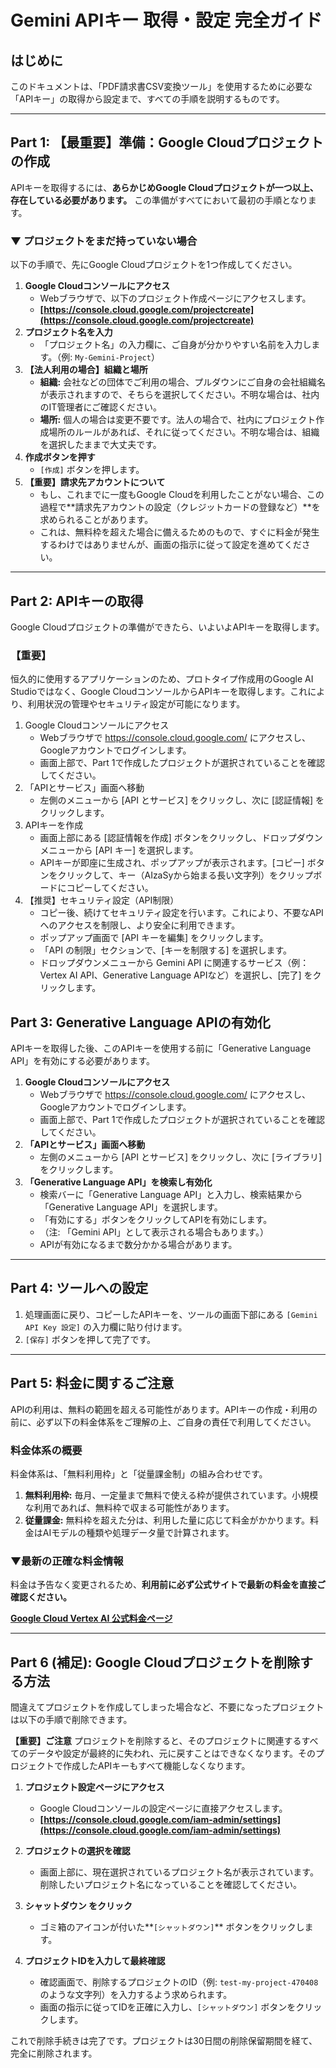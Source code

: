 # Gemini APIキー 取得・設定 完全ガイド

## はじめに

このドキュメントは、「PDF請求書CSV変換ツール」を使用するために必要な「APIキー」の取得から設定まで、すべての手順を説明するものです。

---

## Part 1: 【最重要】準備：Google Cloudプロジェクトの作成

APIキーを取得するには、**あらかじめGoogle Cloudプロジェクトが一つ以上、存在している必要があります。** この準備がすべてにおいて最初の手順となります。

### ▼ プロジェクトをまだ持っていない場合

以下の手順で、先にGoogle Cloudプロジェクトを1つ作成してください。

1. **Google Cloudコンソールにアクセス**
   - Webブラウザで、以下のプロジェクト作成ページにアクセスします。
   - **[https://console.cloud.google.com/projectcreate](https://console.cloud.google.com/projectcreate)**
2. **プロジェクト名を入力**
   - 「プロジェクト名」の入力欄に、ご自身が分かりやすい名前を入力します。（例: `My-Gemini-Project`）
3. **【法人利用の場合】組織と場所**
   - **組織:** 会社などの団体でご利用の場合、プルダウンにご自身の会社組織名が表示されますので、そちらを選択してください。不明な場合は、社内のIT管理者にご確認ください。
   - **場所:** 個人の場合は変更不要です。法人の場合で、社内にプロジェクト作成場所のルールがあれば、それに従ってください。不明な場合は、組織を選択したままで大丈夫です。
4. **作成ボタンを押す**
   - `[作成]` ボタンを押します。
5. **【重要】請求先アカウントについて**
   - もし、これまでに一度もGoogle Cloudを利用したことがない場合、この過程で**請求先アカウントの設定（クレジットカードの登録など）**を求められることがあります。
   - これは、無料枠を超えた場合に備えるためのもので、すぐに料金が発生するわけではありませんが、画面の指示に従って設定を進めてください。

---

## Part 2: APIキーの取得

Google Cloudプロジェクトの準備ができたら、いよいよAPIキーを取得します。

### 【重要】

恒久的に使用するアプリケーションのため、プロトタイプ作成用のGoogle AI Studioではなく、Google CloudコンソールからAPIキーを取得します。これにより、利用状況の管理やセキュリティ設定が可能になります。

1. Google Cloudコンソールにアクセス
   - Webブラウザで https://console.cloud.google.com/ にアクセスし、Googleアカウントでログインします。
   - 画面上部で、Part 1で作成したプロジェクトが選択されていることを確認してください。
2. 「APIとサービス」画面へ移動
   - 左側のメニューから [API とサービス] をクリックし、次に [認証情報] をクリックします。
3. APIキーを作成
   - 画面上部にある [認証情報を作成] ボタンをクリックし、ドロップダウンメニューから [API キー] を選択します。
   - APIキーが即座に生成され、ポップアップが表示されます。[コピー] ボタンをクリックして、キー（AIzaSyから始まる長い文字列）をクリップボードにコピーしてください。
4. 【推奨】セキュリティ設定（API制限）
   - コピー後、続けてセキュリティ設定を行います。これにより、不要なAPIへのアクセスを制限し、より安全に利用できます。
   - ポップアップ画面で [API キーを編集] をクリックします。
   - 「API の制限」セクションで、[キーを制限する] を選択します。
   - ドロップダウンメニューから Gemini API に関連するサービス（例：Vertex AI API、Generative Language APIなど）を選択し、[完了] をクリックします。

## Part 3: Generative Language APIの有効化

APIキーを取得した後、このAPIキーを使用する前に「Generative Language API」を有効にする必要があります。

1.  **Google Cloudコンソールにアクセス**
    - Webブラウザで https://console.cloud.google.com/ にアクセスし、Googleアカウントでログインします。
    - 画面上部で、Part 1で作成したプロジェクトが選択されていることを確認してください。
2.  **「APIとサービス」画面へ移動**
    - 左側のメニューから [API とサービス] をクリックし、次に [ライブラリ] をクリックします。
3.  **「Generative Language API」を検索し有効化**
    - 検索バーに「Generative Language API」と入力し、検索結果から「Generative Language API」を選択します。
    - 「有効にする」ボタンをクリックしてAPIを有効にします。
    - （注: 「Gemini API」として表示される場合もあります。）
    - APIが有効になるまで数分かかる場合があります。

---

## Part 4: ツールへの設定

1. 処理画面に戻り、コピーしたAPIキーを、ツールの画面下部にある `[Gemini API Key 設定]` の入力欄に貼り付けます。
2. `[保存]` ボタンを押して完了です。

---

## Part 5: 料金に関するご注意

APIの利用は、無料の範囲を超える可能性があります。APIキーの作成・利用の前に、必ず以下の料金体系をご理解の上、ご自身の責任で利用してください。

### 料金体系の概要

料金体系は、「無料利用枠」と「従量課金制」の組み合わせです。

1. **無料利用枠:** 毎月、一定量まで無料で使える枠が提供されています。小規模な利用であれば、無料枠で収まる可能性があります。
2. **従量課金:** 無料枠を超えた分は、利用した量に応じて料金がかかります。料金はAIモデルの種類や処理データ量で計算されます。

### ▼最新の正確な料金情報

料金は予告なく変更されるため、**利用前に必ず公式サイトで最新の料金を直接ご確認ください。**

**[Google Cloud Vertex AI 公式料金ページ](https://cloud.google.com/vertex-ai/pricing)**

---

## Part 6 (補足): Google Cloudプロジェクトを削除する方法

間違えてプロジェクトを作成してしまった場合など、不要になったプロジェクトは以下の手順で削除できます。

**【重要】ご注意**
プロジェクトを削除すると、そのプロジェクトに関連するすべてのデータや設定が最終的に失われ、元に戻すことはできなくなります。そのプロジェクトで作成したAPIキーもすべて機能しなくなります。

1. **プロジェクト設定ページにアクセス**
    - Google Cloudコンソールの設定ページに直接アクセスします。
    - **[https://console.cloud.google.com/iam-admin/settings](https://console.cloud.google.com/iam-admin/settings)**

2. **プロジェクトの選択を確認**
    - 画面上部に、現在選択されているプロジェクト名が表示されています。削除したいプロジェクト名になっていることを確認してください。

3. **シャットダウン をクリック**
    - ゴミ箱のアイコンが付いた**`[シャットダウン]`** ボタンをクリックします。

4. **プロジェクトIDを入力して最終確認**
    - 確認画面で、削除するプロジェクトのID（例: `test-my-project-470408`のような文字列）を入力するよう求められます。
    - 画面の指示に従ってIDを正確に入力し、`[シャットダウン]` ボタンをクリックします。

これで削除手続きは完了です。プロジェクトは30日間の削除保留期間を経て、完全に削除されます。
